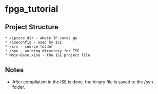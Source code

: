 # fpga_tutorial

## Project Structure
	* /ipcore_dir - where IP cores go
	* /iseconfig - used by ISE
    * /src - source folder
    * /syn - working directory for ISE
	* Mojo-Base.xise - the ISE project file

## Notes
 * After compilation in the ISE is done, the binary file is saved to the /syn folder.
